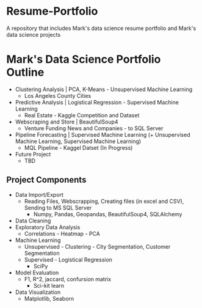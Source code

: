 # Resume-Portfolio
A repository that includes Mark's data science resume portfolio and Mark's data science projects

# Mark's Data Science Portfolio Outline
   - Clustering Analysis | PCA, K-Means - Unsupervised Machine Learning
      - Los Angeles County Cities
   - Predictive Analysis | Logistical Regression - Supervised Machine Learning
      - Real Estate - Kaggle Competition and Dataset
   - Webscraping and Store | BeautifulSoup4
      - Venture Funding News and Companies - to SQL Server
   - Pipeline Forecasting | Supervised Machine Learning (+ Unsupervised Machine Learning, Supervised Machine Learning)
      - MQL Pipeline - Kaggel Datset (In Progress)
   - Future Project
      - TBD

## Project Components
   - Data Import/Export
      - Reading Files, Webscrapping, Creating files (in excel and CSV), Sending to MS SQL Server
         - Numpy, Pandas, Geopandas, BeautifulSoup4, SQLAlchemy
   - Data Cleaning
   - Exploratory Data Analysis
      - Correlations - Heatmap - PCA
   - Machine Learning
      - Unsupervised - Clustering - City Segmentation, Customer Segmentation
      - Supervised - Logistical Regression
         - SciPy
   - Model Evaluation
      - F1, R^2, jaccard, confursion matrix
         - Sci-kit learn
   - Data Visualization
      - Matplotlib, Seaborn
